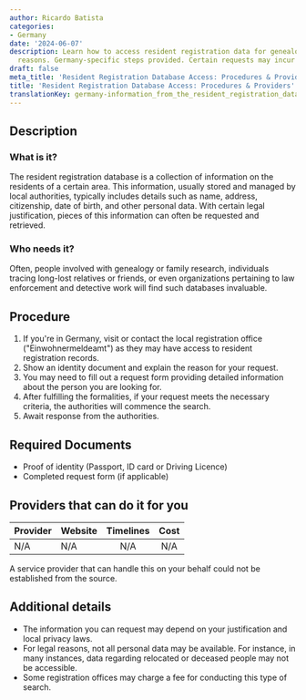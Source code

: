 ```yaml
---
author: Ricardo Batista
categories:
- Germany
date: '2024-06-07'
description: Learn how to access resident registration data for genealogy or legal
  reasons. Germany-specific steps provided. Certain requests may incur charges.
draft: false
meta_title: 'Resident Registration Database Access: Procedures & Providers'
title: 'Resident Registration Database Access: Procedures & Providers'
translationKey: germany-information_from_the_resident_registration_database
---
```



## Description
### What is it?
The resident registration database is a collection of information on the residents of a certain area. This information, usually stored and managed by local authorities, typically includes details such as name, address, citizenship, date of birth, and other personal data. With certain legal justification, pieces of this information can often be requested and retrieved. 

### Who needs it?
Often, people involved with genealogy or family research, individuals tracing long-lost relatives or friends, or even organizations pertaining to law enforcement and detective work will find such databases invaluable.

## Procedure
1. If you're in Germany, visit or contact the local registration office ("Einwohnermeldeamt") as they may have access to resident registration records.
2. Show an identity document and explain the reason for your request.
3. You may need to fill out a request form providing detailed information about the person you are looking for.
4. After fulfilling the formalities, if your request meets the necessary criteria, the authorities will commence the search.
5. Await response from the authorities.

## Required Documents
- Proof of identity (Passport, ID card or Driving Licence)
- Completed request form (if applicable)

## Providers that can do it for you

| Provider        |     Website     |     Timelines    |       Cost      |
| --------------- | --------------- |  :-------------: | :-------------: |
| N/A             |  N/A            |      N/A         |        N/A      |

A service provider that can handle this on your behalf could not be established from the source. 

## Additional details
- The information you can request may depend on your justification and local privacy laws.
- For legal reasons, not all personal data may be available. For instance, in many instances, data regarding relocated or deceased people may not be accessible.
- Some registration offices may charge a fee for conducting this type of search.